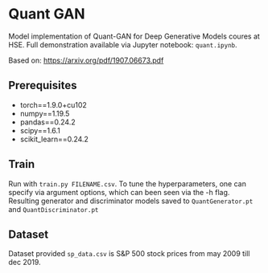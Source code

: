 # Quant GAN

Model implementation of Quant-GAN for Deep Generative Models coures at HSE. 
Full demonstration available via Jupyter notebook: `quant.ipynb`.

Based on: https://arxiv.org/pdf/1907.06673.pdf


## Prerequisites

- torch==1.9.0+cu102
- numpy==1.19.5
- pandas==0.24.2
- scipy==1.6.1
- scikit_learn==0.24.2

## Train

Run with `train.py FILENAME.csv`. To tune the hyperparameters, one can specify via argument options, which can been seen via the -h flag.
Resulting generator and discriminator models saved to `QuantGenerator.pt` and `QuantDiscriminator.pt`

## Dataset

Dataset provided `sp_data.csv` is S&P 500 stock prices from may 2009 till dec 2019.


